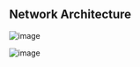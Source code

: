 ## Network Architecture



![image](https://user-images.githubusercontent.com/72767245/121519560-cce71480-ca2c-11eb-96c9-e0a9be4114cf.png)


![image](https://user-images.githubusercontent.com/72767245/121519581-d5d7e600-ca2c-11eb-9e8d-185865b096ba.png)
